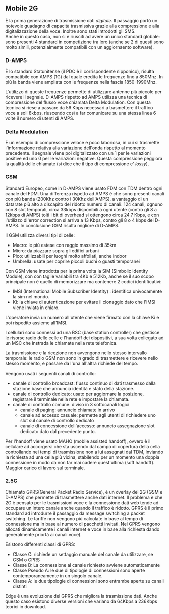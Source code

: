 ## Mobile 2G
È  la prima generazione di trasmissione dati _digitale_.
Il passaggio portò un notevole guadagno di capacità trasmissiva grazie alla compressione e alla digitalizzazione della voce. Inoltre sono stati introdotti gli SMS.<br>
Anche in questo caso, non si è riusciti ad avere un unico standard globale: sono presenti 4 standard in competizione tra loro (anche se 2 di questi sono molto simili, potenzialmente compatibili con un aggiornaento software).

### D-AMPS

È lo standard Statunitense (il PDC è il corrispondente nipponico), risulta compatibile con AMPS (1G) dal quale eredita le frequenze fino a 850Mhz. In più la banda viene ampliata con le frequenze nella fascia 1850-1990Mhz.

L'utilizzo di queste frequenze permette di utilizzare antenne più piccole per ricevere il segnale. D-AMPS rispetto ad AMPS utilizza una tecnica di compressione del flusso voce chiamata Delta Modulation.
Con questa tecnica si riese a passare da 56 Kbps necessari a trasmettere il traffico voce a soli 8kbps, riuscendo così a far comunicare su una stessa linea 6 volte il numero di utenti di AMPS.

### Delta Modulation
È un esempio di compressione veloce e poco laboriosa, in cui si trasmette l'informazione relativa alla variazione dell'onda rispetto al momento precedente.
Il segnale viene poi digitalizzato con un 1 per le variazioni positive ed uno 0 per le variazioni negative.
Questa compressione peggiora la qualità delle chiamate (si dice che il tipo di compressione e' _lossy_).

### GSM

Standard Europeo, come in D-AMPS viene usato FDM con TDM dentro ogni canale del FDM.
Una differenza rispetto ad AMPS è che sono presenti canali con più banda (200Khz contro i 30Khz dell'AMPS), a vantaggio di un datarate più alto a discapito del ridotto numero di canali: 124 canali, ognuno con 8 slot temporali, circa 33kbps disponibili a ogni utente (contro gli 8 a 12kbps di AMPS) tolti i bit di overhead si ottengono circa 24.7 Kbps, e con l'utilizzo di'error correction si arriva a 13 Kbps, contro gli 8 o 4 kbps del D-AMPS. In conclusione GSM risulta migliore di D-AMPS.<br>


Il GSM utilizza diversi tipi di celle: <br>
- Macro: le più estese con raggio massimo di 35km <br>
- Micro: da piazzare sopra gli edifici urbani<br>
- Pico: utilizzabili per luoghi molto affollati, anche indoor <br>
- Umbrella: usate per coprire piccoli buchi o guasti temporanei<br>

Con GSM viene introdotta per la prima volta la SIM (Simbolic Identity Module), con con taglie variabili tra 4Kb e 512Kb, anche se il suo scopo principale non è quello di memorizzare ma contenere 2 codici identificativi:
- IMSI (International Mobile Subscriber Identity) : identifica univocamente la sim nel mondo.
- Ki: la chiave di autenticazione per evitare il clonaggio dato che l'IMSI viene inviata in chiaro.

L'operatore invia un numero all'utente che viene firmato con la chiave Ki e poi rispedito assieme all'IMSI.<br>

I cellulari sono connessi ad una BSC (base station controller) che gestisce le risorse radio delle celle e l'handoff dei dispositivi, a sua volta collegato ad un MSC che instrada le chiamate nella rete telefonica.<br>

La trasmissione e la ricezione non avvengono nello stesso intervallo temporale: le radio GSM non sono in grado di trasmettere e ricevere nello stesso momento, e passare da l'una all'altra richiede del tempo.<br>

Vengono usati i seguenti canali di controllo:
- canale di controllo broadcast: flusso continuo di dati trasmesso dalla stazione base che annuncia identità e stato della stazione.
- canale di controllo dedicato: usato per aggiornare la posizione, registrare il terminale nella rete e impostare la chiamata.
- canale di controllo comune: diviso in 3 sottocanali logici
  - canale di paging: annuncio chiamate in arrivo
  - canale ad accesso casuale: permette agli utenti di richiedere uno slot sul canale di controllo dedicato
  - canale di concessione dell'accesso: annuncio assegnazione slot dedicato dato dal precedente punto.

Per l'handoff viene usato MAHO (mobile assisted handoff), ovvero è il cellulare ad accorgersi che sta uscendo dal campo di copertura della cella controllando nei tempi di trasmissione non a lui assegnati dal TDM, inviando la richiesta ad una cella più vicina, stabilendo per un momento una doppia connessione in modo da non far mai cadere quest'ultima (soft handoff). Maggior carico di lavoro sul terminale.


### 2.5G
Chiamato GPRS(General Packet Radio Service), è un overlay del 2G (GSM e D-AMPS) che permette di trasmettere anche dati internet. Il problema è che 2G è pensato per le trasmissioni voce e la connessione dati web tende ad occupare un intero canale anche quando il traffico è ridotto.
GPRS è il primo standard ad introdurre il passaggio da message switching a packet switching. Le tariffe non vengono più calcolate in base al tempo di connessione ma in base al numero di pacchetti invitati. Nel GPRS vengono allocati dinamicamente i canali internet e voce in base alla richiesta dando generalmente priortà ai canali voce).

Esistono differenti classi di GPRS:<br>
- Classe C: richiede un settaggio manuale del canale da utilizzare, se GSM o GPRS<br>
- Classe B: La connessione al canale richiesto avviene automaticamente<br>
- Classe Pseudo A: le due di tipologie di connessioni sono aperte contemporaneamente in un singolo canale.<br>
- Classe A: le due tipologie di connessioni sono entrambe aperte su canali distinti<br>

Edge è una evoluzione del GPRS che migliora la trasmissione dati. Anche questo caso esistono diverse versioni che variano da 64Kbps a 236Kbps teorici in download.
